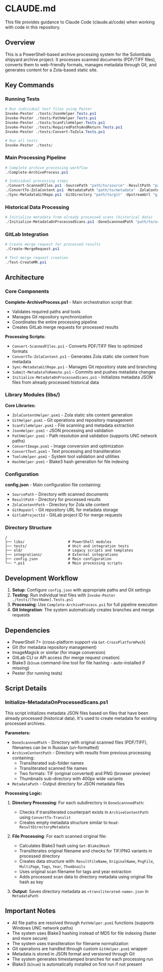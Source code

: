 # CLAUDE.md

This file provides guidance to Claude Code (claude.ai/code) when working with code in this repository.

## Overview

This is a PowerShell-based archive processing system for the Solombala shipyard archive project. It processes scanned documents (PDF/TIFF files), converts them to web-friendly formats, manages metadata through Git, and generates content for a Zola-based static site.

## Key Commands

### Running Tests
```powershell
# Run individual test files using Pester
Invoke-Pester ./tests/JsonHelper.Tests.ps1
Invoke-Pester ./tests/PathHelper.Tests.ps1
Invoke-Pester ./tests/ScanFileHelper.Tests.ps1
Invoke-Pester ./tests/RequiredPathsAndReturn.Tests.ps1
Invoke-Pester ./tests/Convert-ToZola.Tests.ps1

# Run all tests
Invoke-Pester ./tests/
```

### Main Processing Pipeline
```powershell
# Complete archive processing workflow
./Complete-ArchiveProcess.ps1

# Individual processing steps
./Convert-ScannedFIles.ps1 -SourcePath "path/to/source" -ResultPath "path/to/results"
./ConvertTo-ZolaContent.ps1 -MetadataPath "path/to/metadata" -ZolaContentPath "path/to/content"
./Sync-MetadataGitRepo.ps1 -GitDirectory "path/to/git" -UpstreamUrl "git@gitlab.com:solombala-archive/metadata.git" -BranchName "branch-name"
```

### Historical Data Processing
```powershell
# Initialize metadata from already processed scans (historical data)
./Initialize-MetadataOnProcessedScans.ps1 -DoneScannnedPath "path/to/original/scans" -ArchiveContentPath "path/to/processed/archive" -MetadataPath "path/to/metadata/output"
```

### GitLab Integration
```powershell
# Create merge request for processed results
./Create-MergeRequest.ps1

# Test merge request creation
./Test-CreateMR.ps1
```

## Architecture

### Core Components

**Complete-ArchiveProcess.ps1** - Main orchestration script that:
- Validates required paths and tools
- Manages Git repository synchronization
- Coordinates the entire processing pipeline
- Creates GitLab merge requests for processed results

**Processing Scripts:**
- `Convert-ScannedFIles.ps1` - Converts PDF/TIFF files to optimized formats
- `ConvertTo-ZolaContent.ps1` - Generates Zola static site content from metadata
- `Sync-MetadataGitRepo.ps1` - Manages Git repository state and branching
- `Submit-MetadataToRemote.ps1` - Commits and pushes metadata changes
- `Initialize-MetadataOnProcessedScans.ps1` - Initializes metadata JSON files from already processed historical data

### Library Modules (libs/)

**Core Libraries:**
- `ZolaContentHelper.psm1` - Zola static site content generation
- `GitHelper.psm1` - Git operations and repository management
- `ScanFileHelper.psm1` - File scanning and metadata extraction
- `JsonHelper.psm1` - JSON processing and validation
- `PathHelper.psm1` - Path resolution and validation (supports UNC network paths)
- `ConvertImage.psm1` - Image conversion and optimization
- `ConvertText.psm1` - Text processing and transliteration
- `ToolsHelper.psm1` - System tool validation and utilities
- `HashHelper.psm1` - Blake3 hash generation for file indexing

### Configuration

**config.json** - Main configuration file containing:
- `SourcePath` - Directory with scanned documents
- `ResultPath` - Directory for processed results
- `ZolaContentPath` - Directory for Zola site content
- `GitRepoUrl` - Git repository URL for metadata storage
- `GitlabProjectId` - GitLab project ID for merge requests

### Directory Structure

```
/
├── libs/                    # PowerShell modules
├── tests/                   # Unit and integration tests
├── old/                     # Legacy scripts and templates
├── integrations/            # External integrations
├── config.json              # Main configuration
└── *.ps1                    # Main processing scripts
```

## Development Workflow

1. **Setup**: Configure `config.json` with appropriate paths and Git settings
2. **Testing**: Run individual test files with `Invoke-Pester ./tests/[TestName].Tests.ps1`
3. **Processing**: Use `Complete-ArchiveProcess.ps1` for full pipeline execution
4. **Git Integration**: The system automatically creates branches and merge requests

## Dependencies

- PowerShell 7+ (cross-platform support via `Get-CrossPlatformPwsh`)
- Git (for metadata repository management)
- ImageMagick or similar (for image conversion)
- GitLab CLI or API access (for merge request creation)
- Blake3 (`b3sum` command-line tool for file hashing - auto-installed if missing)
- Pester (for running tests)

## Script Details

### Initialize-MetadataOnProcessedScans.ps1

This script initializes metadata JSON files based on files that have been already processed (historical data). It's used to create metadata for existing processed archives.

**Parameters:**
- `DoneScannnedPath` - Directory with original scanned files (PDF/TIFF), filenames can be in Russian (un-formatted)
- `ArchiveContentPath` - Directory with results from previous processing containing:
  - Transliterated sub-folder names
  - Transliterated scanned file names
  - Two formats: TIF (original converted) and PNG (browser preview)
  - Thumbnails sub-directory with 400px wide variants
- `MetadataPath` - Output directory for JSON metadata files

**Processing Logic:**
1. **Directory Processing**: For each subdirectory in `DoneScannnedPath`:
   - Checks if transliterated counterpart exists in `ArchiveContentPath` using `ConvertTo-Translit`
   - Creates empty metadata structure similar to `Read-ResultDirectoryMetadata`
   
2. **File Processing**: For each scanned original file:
   - Calculates Blake3 hash using `Get-Blake3Hash`
   - Transliterates original filename and checks for TIF/PNG variants in processed directory
   - Creates data structure with: `ResultFileName`, `OriginalName`, `PngFile`, `MultiPage`, `Tags`, `Year`, `Thumbnails`
   - Uses original scan filename for tags and year extraction
   - Adds processed scan data to directory metadata using original file hash as key
   
3. **Output**: Saves directory metadata as `<transliterated-name>.json` in `MetadataPath`

## Important Notes

- All file paths are resolved through `PathHelper.psm1` functions (supports Windows UNC network paths)
- The system uses Blake3 hashing instead of MD5 for file indexing (faster and more secure)
- The system uses transliteration for filename normalization
- Git operations are handled through custom `GitHelper.psm1` wrapper
- Metadata is stored in JSON format and versioned through Git
- The system generates timestamped branches for each processing run
- Blake3 (`b3sum`) is automatically installed on first run if not present